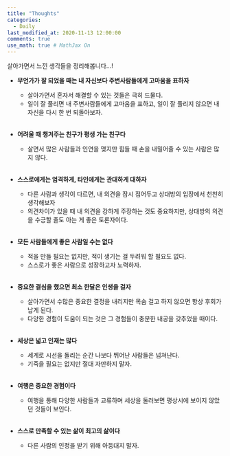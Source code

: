 ```yaml
---
title: "Thoughts"
categories: 
  - Daily
last_modified_at: 2020-11-13 12:00:00
comments: true
use_math: true # MathJax On
---
```


살아가면서 느낀 생각들을 정리해봅니다...!

 - **무언가가 잘 되었을 때는 내 자신보다 주변사람들에게 고마움을 표하자**
   - 살아가면서 혼자서 해결할 수 있는 것들은 극히 드물다.
   - 일이 잘 풀리면 내 주변사람들에게 고마움을 표하고, 일이 잘 풀리지 않으면 내 자신을 다시 한 번 되돌아보자. <br/><br/>
  
 - **어려울 때 챙겨주는 친구가 평생 가는 친구다**
   - 살면서 많은 사람들과 인연을 맺지만 힘들 때 손을 내밀어줄 수 있는 사람은 많지 않다. <br/><br/>
 
 - **스스로에게는 엄격하게, 타인에게는 관대하게 대하자**
   - 다른 사람과 생각이 다르면, 내 의견을 잠시 접어두고 상대방의 입장에서 천천히 생각해보자
   - 의견차이가 있을 때 내 의견을 강하게 주장하는 것도 중요하지만, 상대방의 의견을 수긍할 줄도 아는 게 좋은 토론자이다.<br/><br/>

 - **모든 사람들에게 좋은 사람일 수는 없다**
   - 적을 만들 필요는 없지만, 적이 생기는 걸 두려워 할 필요도 없다.
   - 스스로가 좋은 사람으로 성장하고자 노력하자.<br/><br/>
  
 - **중요한 결심을 했으면 최소 한달은 인생을 걸자**
   - 살아가면서 수많은 중요한 결정을 내리지만 목숨 걸고 하지 않으면 항상 후회가 남게 된다.
   - 다양한 경험이 도움이 되는 것은 그 경험들이 충분한 내공을 갖추었을 때이다.<br/><br/>
  
 - **세상은 넓고 인재는 많다**
   - 세계로 시선을 돌리는 순간 나보다 뛰어난 사람들은 넘쳐난다.
   - 기죽을 필요는 없지만 절대 자만하지 말자.<br/><br/>
  
 - **여행은 중요한 경험이다**
   - 여행을 통해 다양한 사람들과 교류하며 세상을 둘러보면 평상시에 보이지 않았던 것들이 보인다.<br/><br/>
   
 - **스스로 만족할 수 있는 삶이 최고의 삶이다**
   - 다른 사람의 인정을 받기 위해 아둥대지 말자.<br/><br/>

 
